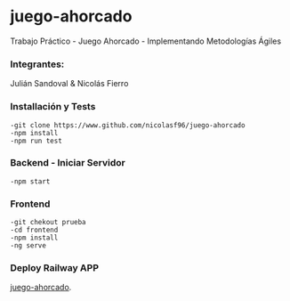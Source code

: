 # juego-ahorcado
Trabajo Práctico - Juego Ahorcado - Implementando Metodologías Ágiles

### Integrantes:
Julián Sandoval
& Nicolás Fierro


### Installación y Tests
~~~
-git clone https://www.github.com/nicolasf96/juego-ahorcado
-npm install
-npm run test
~~~


### Backend - Iniciar Servidor
~~~
-npm start
~~~


### Frontend 
~~~
-git chekout prueba
-cd frontend
-npm install
-ng serve
~~~

### Deploy Railway APP
[juego-ahorcado](https://juego-ahorcado-production-135e.up.railway.app/).
